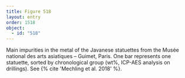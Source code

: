 ```yaml
---
title: Figure 518
layout: entry
order: 1518
object:
  - id: "518"
---
```


Main impurities in the metal of the Javanese statuettes from the Musée national des arts asiatiques – Guimet, Paris. One bar represents one statuette, sorted by chronological group (wt%, ICP-AES analysis on drillings). See {% cite 'Mechling et al. 2018' %}.

